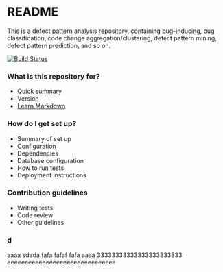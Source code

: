# README #

This is a defect pattern analysis repository, containing bug-inducing, bug classification, code change aggregation/clustering, defect pattern mining, defect pattern prediction, and so on.

[![Build Status](https://www.travis-ci.org/zhangch1991425/defectpatternanalysis.svg?branch=master)](https://www.travis-ci.org/zhangch1991425/defectpatternanalysis)
### What is this repository for? ###

* Quick summary
* Version
* [Learn Markdown](https://bitbucket.org/tutorials/markdowndemo)

### How do I get set up? ###

* Summary of set up
* Configuration
* Dependencies
* Database configuration
* How to run tests
* Deployment instructions

### Contribution guidelines ###

* Writing tests
* Code review
* Other guidelines

### d
aaaa
sdada
fafa
fafaf
fafa
aaaa
33333333333333333333333
eeeeeeeeeeeeeeeeeeeeeeeeeeeeeee
